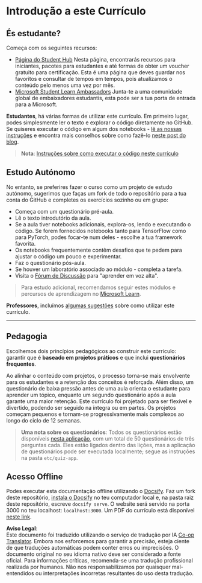 <!--
CO_OP_TRANSLATOR_METADATA:
{
  "original_hash": "c4c545eb30765a49469ced84cfb4379f",
  "translation_date": "2025-08-24T09:08:32+00:00",
  "source_file": "lessons/0-course-setup/setup.md",
  "language_code": "pt"
}
-->
# Introdução a este Currículo

## És estudante?

Começa com os seguintes recursos:

* [Página do Student Hub](https://docs.microsoft.com/learn/student-hub?WT.mc_id=academic-77998-cacaste) Nesta página, encontrarás recursos para iniciantes, pacotes para estudantes e até formas de obter um voucher gratuito para certificação. Esta é uma página que deves guardar nos favoritos e consultar de tempos em tempos, pois atualizamos o conteúdo pelo menos uma vez por mês.
* [Microsoft Student Learn Ambassadors](https://studentambassadors.microsoft.com?WT.mc_id=academic-77998-cacaste) Junta-te a uma comunidade global de embaixadores estudantis, esta pode ser a tua porta de entrada para a Microsoft.

**Estudantes**, há várias formas de utilizar este currículo. Em primeiro lugar, podes simplesmente ler o texto e explorar o código diretamente no GitHub. Se quiseres executar o código em algum dos notebooks - [lê as nossas instruções](./etc/how-to-run.md) e encontra mais conselhos sobre como fazê-lo [neste post do blog](https://soshnikov.com/education/how-to-execute-notebooks-from-github/).

> **Nota**: [Instruções sobre como executar o código neste currículo](./how-to-run.md)

## Estudo Autónomo

No entanto, se preferires fazer o curso como um projeto de estudo autónomo, sugerimos que faças um fork de todo o repositório para a tua conta do GitHub e completes os exercícios sozinho ou em grupo:

* Começa com um questionário pré-aula.
* Lê o texto introdutório da aula.
* Se a aula tiver notebooks adicionais, explora-os, lendo e executando o código. Se forem fornecidos notebooks tanto para TensorFlow como para PyTorch, podes focar-te num deles - escolhe a tua framework favorita.
* Os notebooks frequentemente contêm desafios que te pedem para ajustar o código um pouco e experimentar.
* Faz o questionário pós-aula.
* Se houver um laboratório associado ao módulo - completa a tarefa.
* Visita o [Fórum de Discussão](https://github.com/microsoft/AI-For-Beginners/discussions) para "aprender em voz alta".

> Para estudo adicional, recomendamos seguir estes módulos e percursos de aprendizagem no [Microsoft Learn](https://docs.microsoft.com/en-us/users/dmitrysoshnikov-9132/collections/31zgizg2p418yo/?WT.mc_id=academic-77998-cacaste).

**Professores**, incluímos [algumas sugestões](/for-teachers.md) sobre como utilizar este currículo.

---

## Pedagogia

Escolhemos dois princípios pedagógicos ao construir este currículo: garantir que é **baseado em projetos práticos** e que inclui **questionários frequentes**.

Ao alinhar o conteúdo com projetos, o processo torna-se mais envolvente para os estudantes e a retenção dos conceitos é reforçada. Além disso, um questionário de baixa pressão antes de uma aula orienta o estudante para aprender um tópico, enquanto um segundo questionário após a aula garante uma maior retenção. Este currículo foi projetado para ser flexível e divertido, podendo ser seguido na íntegra ou em partes. Os projetos começam pequenos e tornam-se progressivamente mais complexos ao longo do ciclo de 12 semanas.

> **Uma nota sobre os questionários**: Todos os questionários estão disponíveis [nesta aplicação](https://red-field-0a6ddfd03.1.azurestaticapps.net/), com um total de 50 questionários de três perguntas cada. Eles estão ligados dentro das lições, mas a aplicação de questionários pode ser executada localmente; segue as instruções na pasta `etc/quiz-app`.

## Acesso Offline

Podes executar esta documentação offline utilizando o [Docsify](https://docsify.js.org/#/). Faz um fork deste repositório, [instala o Docsify](https://docsify.js.org/#/quickstart) no teu computador local e, na pasta raiz deste repositório, escreve `docsify serve`. O website será servido na porta 3000 no teu localhost: `localhost:3000`. Um PDF do currículo está disponível [neste link](../../../../../../../../../etc/pdf/readme.pdf).

**Aviso Legal**:  
Este documento foi traduzido utilizando o serviço de tradução por IA [Co-op Translator](https://github.com/Azure/co-op-translator). Embora nos esforcemos para garantir a precisão, esteja ciente de que traduções automáticas podem conter erros ou imprecisões. O documento original no seu idioma nativo deve ser considerado a fonte oficial. Para informações críticas, recomenda-se uma tradução profissional realizada por humanos. Não nos responsabilizamos por quaisquer mal-entendidos ou interpretações incorretas resultantes do uso desta tradução.